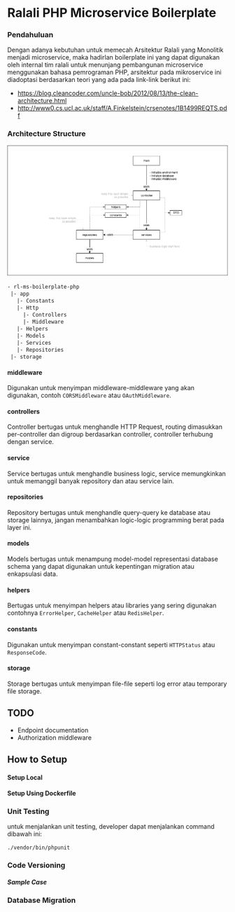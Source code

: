 
# Ralali PHP Microservice Boilerplate

### Pendahuluan
Dengan adanya kebutuhan untuk memecah Arsitektur Ralali yang Monolitik menjadi microservice, maka hadirlan boilerplate ini yang dapat digunakan oleh internal tim ralali untuk menunjang pembangunan microservice menggunakan bahasa pemrograman PHP, arsitektur pada mikroservice ini diadoptasi berdasarkan teori yang ada pada link-link berikut ini:

- https://blog.cleancoder.com/uncle-bob/2012/08/13/the-clean-architecture.html
- http://www0.cs.ucl.ac.uk/staff/A.Finkelstein/crsenotes/1B1499REQTS.pdf

### Architecture Structure
![architecture diagram](golang%20architecture%20diagram.png)
```
- rl-ms-boilerplate-php
 |- app
   |- Constants
   |- Http
     |- Controllers
     |- Middleware
   |- Helpers
   |- Models
   |- Services
   |- Repositories
 |- storage
```
#### middleware

Digunakan untuk menyimpan middleware-middleware yang akan digunakan, contoh `CORSMiddleware` atau `OAuthMiddleware`.

#### controllers

Controller bertugas untuk menghandle HTTP Request, routing dimasukkan per-controller dan digroup berdasarkan controller, controller terhubung dengan service.

#### service

Service bertugas untuk menghandle business logic, service memungkinkan untuk memanggil banyak repository dan atau service lain.

#### repositories

Repository bertugas untuk menghandle query-query ke database atau storage lainnya, jangan menambahkan logic-logic programming berat pada layer ini.

#### models

Models bertugas untuk menampung model-model representasi database schema yang dapat digunakan untuk kepentingan migration atau enkapsulasi data.

#### helpers

Bertugas untuk menyimpan helpers atau libraries yang sering digunakan contohnya `ErrorHelper`, `CacheHelper` atau `RedisHelper`.

#### constants

Digunakan untuk menyimpan constant-constant seperti `HTTPStatus` atau `ResponseCode`.

#### storage

Storage bertugas untuk menyimpan file-file seperti log error atau temporary file storage.

## TODO
- Endpoint documentation
- Authorization middleware

## How to Setup

 
#### Setup Local


#### Setup Using Dockerfile


### Unit Testing

untuk menjalankan unit testing, developer dapat menjalankan command dibawah ini:
```
./vendor/bin/phpunit
``` 

### Code Versioning

##### Sample Case
 
### Database Migration